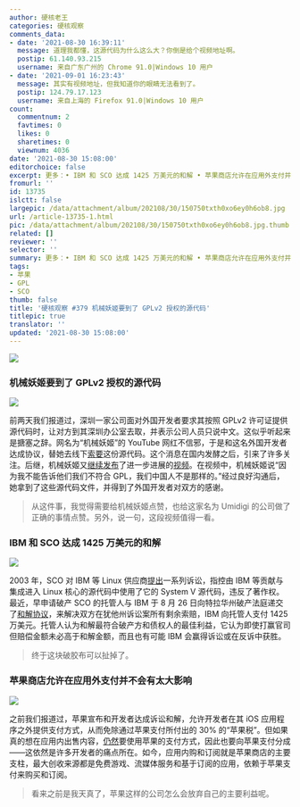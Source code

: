 ```yaml
---
author: 硬核老王
categories: 硬核观察
comments_data:
- date: '2021-08-30 16:39:11'
  message: 道理我都懂，这源代码为什么这么大？你倒是给个视频地址啊。
  postip: 61.140.93.215
  username: 来自广东广州的 Chrome 91.0|Windows 10 用户
- date: '2021-09-01 16:23:43'
  message: 其实有视频地址，但我知道你的眼睛无法看到了。
  postip: 124.79.17.123
  username: 来自上海的 Firefox 91.0|Windows 10 用户
count:
  commentnum: 2
  favtimes: 0
  likes: 0
  sharetimes: 0
  viewnum: 4036
date: '2021-08-30 15:08:00'
editorchoice: false
excerpt: 更多：• IBM 和 SCO 达成 1425 万美元的和解 • 苹果商店允许在应用外支付并不会有太大影响
fromurl: ''
id: 13735
islctt: false
largepic: /data/attachment/album/202108/30/150750txth0xo6ey0h6ob8.jpg
url: /article-13735-1.html
pic: /data/attachment/album/202108/30/150750txth0xo6ey0h6ob8.jpg.thumb.jpg
related: []
reviewer: ''
selector: ''
summary: 更多：• IBM 和 SCO 达成 1425 万美元的和解 • 苹果商店允许在应用外支付并不会有太大影响
tags:
- 苹果
- GPL
- SCO
thumb: false
title: '硬核观察 #379 机械妖姬要到了 GPLv2 授权的源代码'
titlepic: true
translator: ''
updated: '2021-08-30 15:08:00'
---
```


![](/data/attachment/album/202108/30/150750txth0xo6ey0h6ob8.jpg)


### 机械妖姬要到了 GPLv2 授权的源代码


![](/data/attachment/album/202108/30/150800ghompthq5k7tpcmh.jpg)


前两天我们报道过，深圳一家公司面对外国开发者要求其按照 GPLv2 许可证提供源代码时，让对方到其深圳办公室去取，并表示公司人员只说中文。这似乎听起来是搪塞之辞。网名为“机械妖姬”的 YouTube 网红不信邪，于是和这名外国开发者达成协议，替她去线下[索要](https://twitter.com/RealSexyCyborg/status/1428706989274583049)这份源代码。这个消息在国内发酵之后，引来了许多关注。后继，机械妖姬又[继续发布](https://twitter.com/RealSexyCyborg/status/1430905439345020940)了进一步进展的[视频](https://www.youtube.com/watch?v=Vj04MKykmnQ)。在视频中，机械妖姬说“因为我不能告诉他们我们不符合 GPL，我们中国人不是那样的。”经过良好沟通后，她拿到了这些源代码文件，并得到了外国开发者对双方的感谢。



> 
> 从这件事，我觉得需要给机械妖姬点赞，也给这家名为 Umidigi 的公司做了正确的事情点赞。另外，说一句，这段视频值得一看。
> 
> 
> 


### IBM 和 SCO 达成 1425 万美元的和解


![](/data/attachment/album/202108/30/150828ckwy86xp8vjauu6p.jpg)


2003 年，SCO 对 IBM 等 Linux 供应商[提出](https://en.wikipedia.org/wiki/SCO%E2%80%93Linux_disputes#SCO_v._IBM)一系列诉讼，指控由 IBM 等贡献与集成进入 Linux 核心的源代码中使用了它的 System V 源代码，违反了著作权。最近，早申请破产 SCO 的托管人与 IBM 于 8 月 26 日向特拉华州破产法庭递交了[和解协议](https://news.slashdot.org/story/21/08/28/0237243/after-18-years-scos-ibm-litigation-may-be-settled-for-145-million)，来解决双方在犹他州诉讼案所有剩余索赔，IBM 向托管人支付 1425 万美元。托管人认为和解最符合破产方和债权人的最佳利益，它认为即使打赢官司但赔偿金额未必高于和解金额，而且也有可能 IBM 会赢得诉讼或在反诉中获胜。



> 
> 终于这块破胶布可以扯掉了。
> 
> 
> 


### 苹果商店允许在应用外支付并不会有太大影响


![](/data/attachment/album/202108/30/150845yijr6ju3gr96vqxa.jpg)


之前我们报道过，苹果宣布和开发者达成诉讼和解，允许开发者在其 iOS 应用程序之外提供支付方式，从而免除通过苹果支付所付出的 30% 的“苹果税”。但如果真的想在应用内出售内容，[仍然](https://www.theverge.com/22645070/apple-app-store-policies-purchases-cut-fees-change-class-action?scrolla=5eb6d68b7fedc32c19ef33b4)要使用苹果的支付方式，因此也要向苹果支付分成——这依然是许多开发者的痛点所在。如今，应用内购和订阅就是苹果商店的主要支柱，最大创收来源都是免费游戏、流媒体服务和基于订阅的应用，依赖于苹果支付来购买和订阅。



> 
> 看来之前是我天真了，苹果这样的公司怎么会放弃自己的主要利益呢。
> 
> 
>